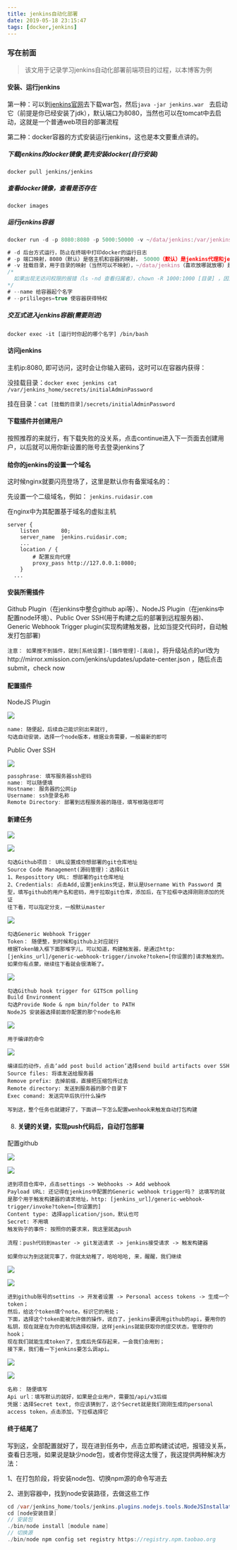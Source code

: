 ```yaml
---
title: jenkins自动化部署
date: 2019-05-18 23:15:47
tags: [docker,jenkins]
---
```

### 写在前面

> 该文用于记录学习jenkins自动化部署前端项目的过程，以本博客为例

#### 安装、运行jenkins

第一种：可以到[jenkins官网](https://jenkins.io/)去下载war包，然后`java -jar jenkins.war　`去启动它（前提是你已经安装了jdk），默认端口为8080，当然也可以在tomcat中去启动，这就是一个普通web项目的部署流程

第二种：docker容器的方式安装运行jenkins，这也是本文要重点讲的。

##### 下载jenkins的docker镜像,要先安装docker(自行安装)

`docker pull jenkins/jenkins`

##### 查看docker镜像，查看是否存在

`docker images`

##### 运行jenkins容器

```javascript
docker run -d -p 8080:8080 -p 5000:50000 -v ~/data/jenkins:/var/jenkins_home --name jenkins --privileged=true [镜像ID]

# -d 后台方式运行，防止在终端中打印docker的运行日志
# -p 端口映射，8080（默认）是宿主机和容器的映射， 50000（默认）是jenkins代理和jenkins主机的映射
# -v 挂载目录，用于目录的映射（当然可以不映射），~/data/jenkins（喜欢放哪就放哪）是宿主机上的目录
/*
  如果出现无访问权限的报错（ls -nd 查看归属者），chown -R 1000:1000 [目录] ，因为容器默认使用	uid=1000，gid=1000来访问卷，如果是没有读写执行权限chmod -R 777 [目录]
*/
# --name 给容器起个名字
# --prilileges=true 使容器获得特权
```

#####  交互式进入jenkins容器(需要则进)

`docker exec -it [运行时你起的哪个名字] /bin/bash `

#### 访问jenkins

主机ip:8080, 即可访问，这时会让你输入密码，这时可以在容器内获得：

没挂载目录：`docker exec jenkins cat /var/jenkins_home/secrets/initialAdminPassword`

挂在目录：`cat [挂载的目录]/secrets/initialAdminPassword`

#### 下载插件并创建用户

按照推荐的来就行，有下载失败的没关系，点击continue进入下一页面去创建用户，以后就可以用你新设置的账号去登录jenkins了

#### 给你的jenkins的设置一个域名

这时候nginx就要闪亮登场了，这里是默认你有备案域名的：

先设置一个二级域名，例如： `jenkins.ruidasir.com`

在nginx中为其配置基于域名的虚拟主机

```nginx
server {
    listen       80;
    server_name  jenkins.ruidasir.com;
	...
    location / {
    	# 配置反向代理
    	proxy_pass http://127.0.0.1:8080;
    }
  ...
```

#### 安装所需插件

Github Plugin（在jenkins中整合github api等）、NodeJS Plugin（在jenkins中配置node环境）、Public Over SSH(用于构建之后的部署到远程服务器)、Generic Webhook Trigger plugin(实现构建触发器，比如当提交代码时，自动触发打包部署)

`注意： 如果搜不到插件，就到[系统设置]-[插件管理]-[高级]`，将升级站点的url改为http://mirror.xmission.com/jenkins/updates/update-center.json   ，随后点击submit，check now

#### 配置插件

NodeJS Plugin

![](/images/blog/node.png)

```
name: 随便起，后续自己能识别出来就行,
勾选自动安装，选择一个node版本，根据业务需要，一般最新的即可
```

Public Over SSH

![](/images/blog/ssh.png)

```javascript
passphrase: 填写服务器ssh密码
name: 可以随便填
Hostname: 服务器的公网ip
Username: ssh登录名称
Remote Directory: 部署到远程服务器的路径，填写根路径即可
```

#### 新建任务

![](/images/blog/task.png)



![](/images/blog/build1.png)

```
勾选Github项目： URL设置成你想部署的git仓库地址
Source Code Management(源码管理)：选择Git
1、Resposittory URL: 想部署的git仓库地址
2、Credentials: 点击Add,设置jenkins凭证，默认是Username With Password 类型，填写github的用户名和密码，用于拉取git仓库，添加后，在下拉框中选择刚刚添加的凭证
往下看，可以指定分支，一般默认master
```

![](/images/blog/build2.png)

```
勾选Generic Webhook Trigger
Token： 随便整，到时候和github上对应就行
根据Token输入框下面那堆字儿，可以知道，构建触发器，是通过http: [jenkins_url]/generic-webhook-trigger/invoke?token=[你设置的]请求触发的。如果你有点蒙，继续往下看就会很清晰了。
```

![](/images/blog/build3.png)

```
勾选Github hook trigger for GITScm polling 
Build Environment
勾选Provide Node & npm bin/folder to PATH
NodeJS 安装器选择前面你配置的那个node名称
```

![](/images/blog/build4.png)

```
用于编译的命令
```

![](/images/blog/build5.png)

```
编译后的动作，点击‘add post build action’选择send build artifacts over SSH
Source files: 将谁发送给服务器
Remove prefix: 去掉前缀，直接把压缩包传过去
Remote directory: 发送到服务器的那个目录下
Exec comand: 发送完毕后执行什么操作
```

`写到这，整个任务也就建好了，下面讲一下怎么配置wenhook来触发自动打包构建`

8. #### 关键的关键，实现push代码后，自动打包部署

配置github

![](/images/blog/git1.png)

![](/images/blog/git2.png)

```
进到项目仓库中，点击settings -> Webhooks -> Add webhook
Payload URL: 还记得在jenkins中配置的Generic webhook trigger吗？ 这填写的就是那个用于触发构建器的请求地址，http: [jenkins_url]/generic-webhook-trigger/invoke?token=[你设置的]
Content type: 选择application/json，默认也可
Secret: 不用填
触发钩子的事件: 按照你的要求来，我这里就选push

流程：push代码到master -> git发送请求 -> jenkins接受请求 -> 触发构建器

```

`如果你以为到这就完事了，你就太幼稚了，哈哈哈哈, 来，醒醒，我们继续`

![](/images/blog/git3.png)

![](/images/blog/git4.png)

```
进到github账号的settins -> 开发者设置 -> Personal access tokens -> 生成一个token；
然后，给这个token填个note，标识它的用处；
下面，选择这个token能被允许做的操作，说白了，jenkins要调用github的api，要用你的私钥，现在就是在为你的私钥选择权限，这样jenkins就能获取你的提交状态，管理你的hook；
现在我们就能生成token了，生成后先保存起来，一会我们会用到；
接下来，我们看一下jenkins要怎么调api。
```

![](/images/blog/webhook.png)

![](/images/blog/webhook1.png)

```
名称： 随便填写
Api url：填写默认的就好，如果是企业用户，需要加/api/v3后缀
凭据：选择Secret text, 你应该猜到了，这个Secret就是我们刚刚生成的personal access token，点击添加，下拉框选择它
```

#### 终于结尾了

写到这，全部配置就好了，现在进到任务中，点击立即构建试试吧，报错没关系，查看日志哦，如果说是缺少node包，或者你觉得这太慢了，我这提供两种解决方法：

1、在打包阶段，将安装node包、切换npm源的命令写进去

2、进到容器中，找到node安装路径，去做这些工作

```java
cd /var/jenkins_home/tools/jenkins.plugins.nodejs.tools.NodeJSInstallation/
cd [node安装目录]
// 安装包
./bin/node install [module name]
// 切换源
./bin/node npm config set registry https://registry.npm.taobao.org
```

